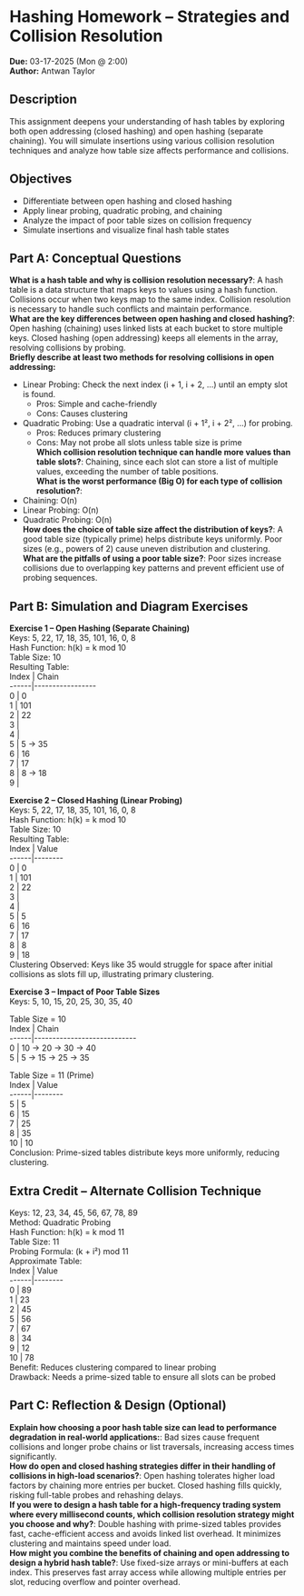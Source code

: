 # Hashing Homework – Strategies and Collision Resolution  
**Due:** 03-17-2025 (Mon @ 2:00)  
**Author:** Antwan Taylor  

## Description  
This assignment deepens your understanding of hash tables by exploring both open addressing (closed hashing) and open hashing (separate chaining). You will simulate insertions using various collision resolution techniques and analyze how table size affects performance and collisions.

## Objectives  
- Differentiate between open hashing and closed hashing  
- Apply linear probing, quadratic probing, and chaining  
- Analyze the impact of poor table sizes on collision frequency  
- Simulate insertions and visualize final hash table states  

## Part A: Conceptual Questions  

**What is a hash table and why is collision resolution necessary?**: A hash table is a data structure that maps keys to values using a hash function. Collisions occur when two keys map to the same index. Collision resolution is necessary to handle such conflicts and maintain performance.  
**What are the key differences between open hashing and closed hashing?**: Open hashing (chaining) uses linked lists at each bucket to store multiple keys. Closed hashing (open addressing) keeps all elements in the array, resolving collisions by probing.  
**Briefly describe at least two methods for resolving collisions in open addressing:**  
- Linear Probing: Check the next index (i + 1, i + 2, ...) until an empty slot is found.  
  - Pros: Simple and cache-friendly  
  - Cons: Causes clustering  
- Quadratic Probing: Use a quadratic interval (i + 1², i + 2², ...) for probing.  
  - Pros: Reduces primary clustering  
  - Cons: May not probe all slots unless table size is prime  
**Which collision resolution technique can handle more values than table slots?**: Chaining, since each slot can store a list of multiple values, exceeding the number of table positions.  
**What is the worst performance (Big O) for each type of collision resolution?**:  
- Chaining: O(n)  
- Linear Probing: O(n)  
- Quadratic Probing: O(n)  
**How does the choice of table size affect the distribution of keys?**: A good table size (typically prime) helps distribute keys uniformly. Poor sizes (e.g., powers of 2) cause uneven distribution and clustering.  
**What are the pitfalls of using a poor table size?**: Poor sizes increase collisions due to overlapping key patterns and prevent efficient use of probing sequences.  

## Part B: Simulation and Diagram Exercises  

**Exercise 1 – Open Hashing (Separate Chaining)**  
Keys: 5, 22, 17, 18, 35, 101, 16, 0, 8  
Hash Function: h(k) = k mod 10  
Table Size: 10  
Resulting Table:  
Index | Chain  
------|-----------------  
0     | 0  
1     | 101  
2     | 22  
3     |  
4     |  
5     | 5 → 35  
6     | 16  
7     | 17  
8     | 8 → 18  
9     |  

**Exercise 2 – Closed Hashing (Linear Probing)**  
Keys: 5, 22, 17, 18, 35, 101, 16, 0, 8  
Hash Function: h(k) = k mod 10  
Table Size: 10  
Resulting Table:  
Index | Value  
------|--------  
0     | 0  
1     | 101  
2     | 22  
3     |  
4     |  
5     | 5  
6     | 16  
7     | 17  
8     | 8  
9     | 18  
Clustering Observed: Keys like 35 would struggle for space after initial collisions as slots fill up, illustrating primary clustering.  

**Exercise 3 – Impact of Poor Table Sizes**  
Keys: 5, 10, 15, 20, 25, 30, 35, 40  

Table Size = 10  
Index | Chain  
------|----------------------------  
0     | 10 → 20 → 30 → 40  
5     | 5 → 15 → 25 → 35  

Table Size = 11 (Prime)  
Index | Value  
------|--------  
5     | 5  
6     | 15  
7     | 25  
8     | 35  
10    | 10  
Conclusion: Prime-sized tables distribute keys more uniformly, reducing clustering.  

## Extra Credit – Alternate Collision Technique  

Keys: 12, 23, 34, 45, 56, 67, 78, 89  
Method: Quadratic Probing  
Hash Function: h(k) = k mod 11  
Table Size: 11  
Probing Formula: (k + i²) mod 11  
Approximate Table:  
Index | Value  
------|--------  
0     | 89  
1     | 23  
2     | 45  
5     | 56  
7     | 67  
8     | 34  
9     | 12  
10    | 78  
Benefit: Reduces clustering compared to linear probing  
Drawback: Needs a prime-sized table to ensure all slots can be probed  

## Part C: Reflection & Design (Optional)  

**Explain how choosing a poor hash table size can lead to performance degradation in real-world applications:**: Bad sizes cause frequent collisions and longer probe chains or list traversals, increasing access times significantly.  
**How do open and closed hashing strategies differ in their handling of collisions in high-load scenarios?**: Open hashing tolerates higher load factors by chaining more entries per bucket. Closed hashing fills quickly, risking full-table probes and rehashing delays.  
**If you were to design a hash table for a high-frequency trading system where every millisecond counts, which collision resolution strategy might you choose and why?**: Double hashing with prime-sized tables provides fast, cache-efficient access and avoids linked list overhead. It minimizes clustering and maintains speed under load.  
**How might you combine the benefits of chaining and open addressing to design a hybrid hash table?**: Use fixed-size arrays or mini-buffers at each index. This preserves fast array access while allowing multiple entries per slot, reducing overflow and pointer overhead.
